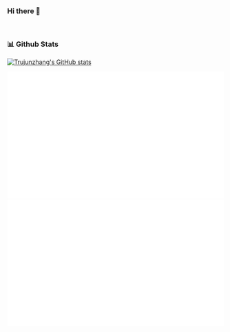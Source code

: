 ### Hi there 👋

<br>


### 📊 Github Stats
[![Trujunzhang's GitHub stats](https://github-readme-stats.vercel.app/api?username=trujunzhang)](https://github.com/anuraghazra/github-readme-stats)


<a href='https://github.com/trujunzhang/github-stats-transparent'>
  
![Stats Overview](https://raw.githubusercontent.com/trujunzhang/github-stats-transparent/output/generated/overview.svg)
![Most Used Languages](https://raw.githubusercontent.com/trujunzhang/github-stats-transparent/output/generated/languages.svg)


